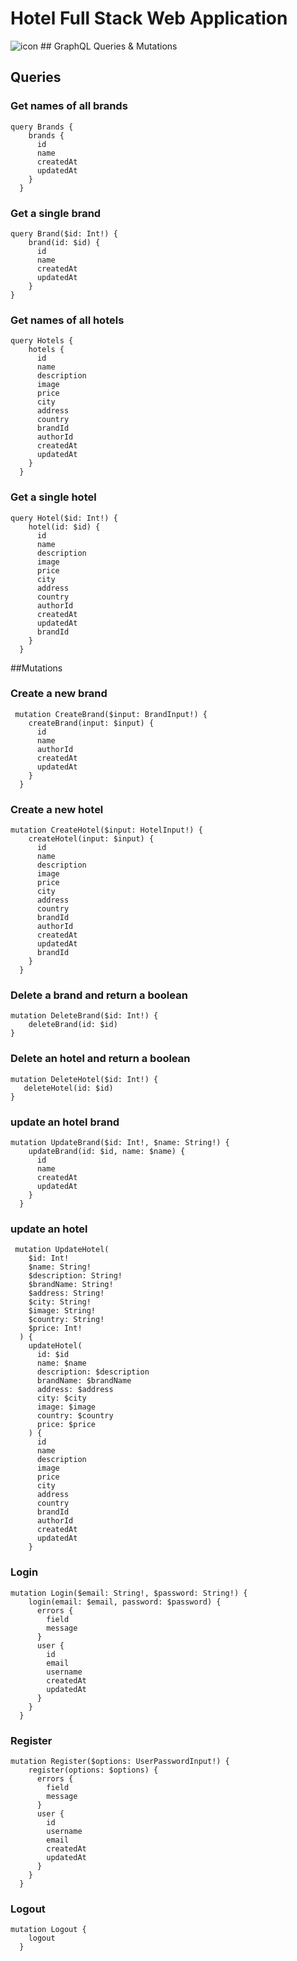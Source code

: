 # Hotel Full Stack Web Application

<img src="https://res.cloudinary.com/chuksmbanaso/image/upload/v1670736915/media/User/images/Screenshot_295_jy160t.png" title="icon" alt="icon">
## GraphQL Queries & Mutations

## Queries

### Get names of all brands

```
query Brands {
    brands {
      id
      name
      createdAt
      updatedAt
    }
  }
```

### Get a single brand

```
query Brand($id: Int!) {
    brand(id: $id) {
      id
      name
      createdAt
      updatedAt
    }
}
```

### Get names of all hotels

```
query Hotels {
    hotels {
      id
      name
      description
      image
      price
      city
      address
      country
      brandId
      authorId
      createdAt
      updatedAt
    }
  }

```

### Get a single hotel

```
query Hotel($id: Int!) {
    hotel(id: $id) {
      id
      name
      description
      image
      price
      city
      address
      country
      authorId
      createdAt
      updatedAt
      brandId
    }
  }

```

##Mutations

### Create a new brand

```
 mutation CreateBrand($input: BrandInput!) {
    createBrand(input: $input) {
      id
      name
      authorId
      createdAt
      updatedAt
    }
  }

```

### Create a new hotel

```
mutation CreateHotel($input: HotelInput!) {
    createHotel(input: $input) {
      id
      name
      description
      image
      price
      city
      address
      country
      brandId
      authorId
      createdAt
      updatedAt
      brandId
    }
  }

```

### Delete a brand and return a boolean

```
mutation DeleteBrand($id: Int!) {
    deleteBrand(id: $id)
}

```

### Delete an hotel and return a boolean

```
mutation DeleteHotel($id: Int!) {
   deleteHotel(id: $id)
}

```

### update an hotel brand

```
mutation UpdateBrand($id: Int!, $name: String!) {
    updateBrand(id: $id, name: $name) {
      id
      name
      createdAt
      updatedAt
    }
  }

```

### update an hotel

```
 mutation UpdateHotel(
    $id: Int!
    $name: String!
    $description: String!
    $brandName: String!
    $address: String!
    $city: String!
    $image: String!
    $country: String!
    $price: Int!
  ) {
    updateHotel(
      id: $id
      name: $name
      description: $description
      brandName: $brandName
      address: $address
      city: $city
      image: $image
      country: $country
      price: $price
    ) {
      id
      name
      description
      image
      price
      city
      address
      country
      brandId
      authorId
      createdAt
      updatedAt
    }
```

### Login

```
mutation Login($email: String!, $password: String!) {
    login(email: $email, password: $password) {
      errors {
        field
        message
      }
      user {
        id
        email
        username
        createdAt
        updatedAt
      }
    }
  }

```

### Register

```
mutation Register($options: UserPasswordInput!) {
    register(options: $options) {
      errors {
        field
        message
      }
      user {
        id
        username
        email
        createdAt
        updatedAt
      }
    }
  }

```

### Logout

```
mutation Logout {
    logout
  }

```

